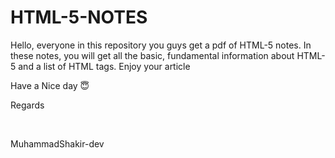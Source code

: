 # HTML-5-NOTES
<p>Hello, everyone in this repository you guys get a pdf of HTML-5 notes. In these notes, you will get all the basic, fundamental information about HTML-5 and a list of HTML tags. Enjoy your article</p>
<p>Have a Nice day 😇</p>
<p>Regards</p></br>
<p>MuhammadShakir-dev</p>
